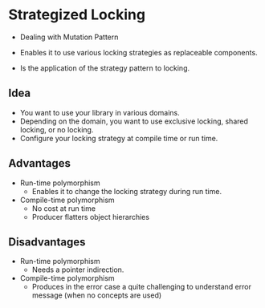 # Strategized Locking

* Dealing with Mutation Pattern

* Enables it to use various locking strategies as replaceable
components.

* Is the application of the strategy pattern to locking.

## Idea

* You want to use your library in various domains.
* Depending on the domain, you want to use exclusive locking,
shared locking, or no locking.
* Configure your locking strategy at compile time or run time.

## Advantages

* Run-time polymorphism
   * Enables it to change the locking strategy during run time.
* Compile-time polymorphism
   * No cost at run time
   * Producer flatters object hierarchies

## Disadvantages

* Run-time polymorphism
   * Needs a pointer indirection.
* Compile-time polymorphism
   * Produces in the error case a quite challenging to understand error message (when no concepts are used)
